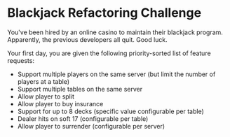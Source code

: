 # Blackjack Refactoring Challenge #

You've been hired by an online casino to maintain their blackjack program.
Apparently, the previous developers all quit.  Good luck.

Your first day, you are given the following priority-sorted list of feature
requests:

- Support multiple players on the same server (but limit the number of players
  at a table)
- Support multiple tables on the same server
- Allow player to split
- Allow player to buy insurance
- Support for up to 8 decks (specific value configurable per table)
- Dealer hits on soft 17 (configurable per table)
- Allow player to surrender (configurable per server)
